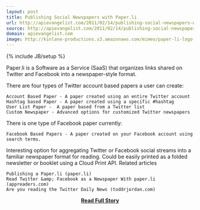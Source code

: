 ```yaml
---
layout: post
title: Publishing Social Newspapers with Paper.li
url: http://apievangelist.com/2011/02/14/publishing-social-newspapers-with-paper-li/
source: http://apievangelist.com/2011/02/14/publishing-social-newspapers-with-paper-li/
domain: apievangelist.com
image: http://kinlane-productions.s3.amazonaws.com/mimeo/paper-li-logo.png
---
```

{% include JB/setup %}<p> Paper.li is a Software as a Service (SaaS) that organizes links shared on Twitter and Facebook into a newspaper-style format.

There are four types of Twitter account based papers a user can create:

	Account Based Paper - A paper created using an entire Twitter account
	Hashtag based Paper - A paper created using a specific #hashtag
	User List Paper -  A paper based from a Twitter list
	Custom Newspaper - Advanced options for customized Twitter newspapers

There is one type of Facebook paper currently:

	Facebook Based Papers - A paper created on your Facebook account using search terms.

Interesting option for aggregating Twitter or Facebook social streams into a familiar newspaper format for reading.
Could be easily printed as a folded newsletter or booklet using a Cloud Print API.
Related articles

	Publishing a Paper.li (paper.li)
	Read Twitter &amp; Facebook as a Newspaper With paper.li (appreaders.com)
	Are you reading the Twitter Daily News (toddrjordan.com)

</p>
<center><p><a href="http://apievangelist.com/2011/02/14/publishing-social-newspapers-with-paper-li/" style='padding:25px; font-sze:18px; font-weight: bold;'>Read Full Story</a></p></center>
